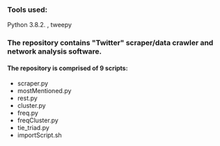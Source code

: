 ### Tools used:
Python 3.8.2. ,  tweepy

### The repository contains "Twitter" scraper/data crawler and network analysis software.

#### The repository is comprised of 9 scripts:
* scraper.py
* mostMentioned.py
* rest.py
* cluster.py
* freq.py
* freqCluster.py
* tie_triad.py
* importScript.sh
